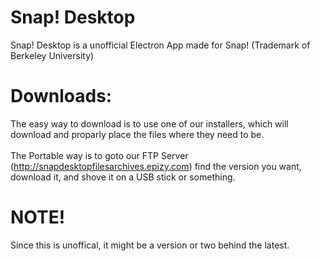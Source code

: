 # Snap! Desktop
Snap! Desktop is a unofficial Electron App made for Snap! (Trademark of Berkeley University)

# Downloads:
The easy way to download is to use one of our installers, which will download and proparly place the files where they need to be.
<br><br>
The Portable way is to goto our FTP Server (http://snapdesktopfilesarchives.epizy.com) find the version you want, download it, and shove it on a USB stick or something.

# NOTE!
Since this is unoffical, it might be a version or two behind the latest.
